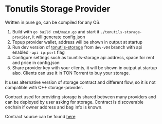 # Tonutils Storage Provider

Written in pure go, can be compiled for any OS.

1. Build with `go build cmd/main.go` and start it `./tonutils-storage-provider`, it will generate config.json
2. Topup provider wallet, address will be shown in output at startup
3. Run dev version of [tonutils-storage](https://github.com/xssnick/tonutils-storage) from `dev-v04` branch with api enabled `-api ip:port` flag
4. Configure settings such as tountils-storage api address, space for rent and price in config.json
5. Share provider key with your clients, it will be shown in output at startup also. Clients can use it in TON Torrent to buy your storage.

It uses alternative version of storage contract and different flow, so it is not compatible with C++ storage-provider.

Contract used for providing storage is shared between many providers and can be deployed by user asking for storage. Contract is discoverable onchain if owner address and bag info is known. 

Contract source can be found [here](https://github.com/xssnick/tonutils-contracts/blob/master/contracts/storage/storage-contract.fc)
